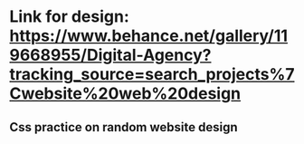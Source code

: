 # Link for design: https://www.behance.net/gallery/119668955/Digital-Agency?tracking_source=search_projects%7Cwebsite%20web%20design

## Css practice on random website design 
